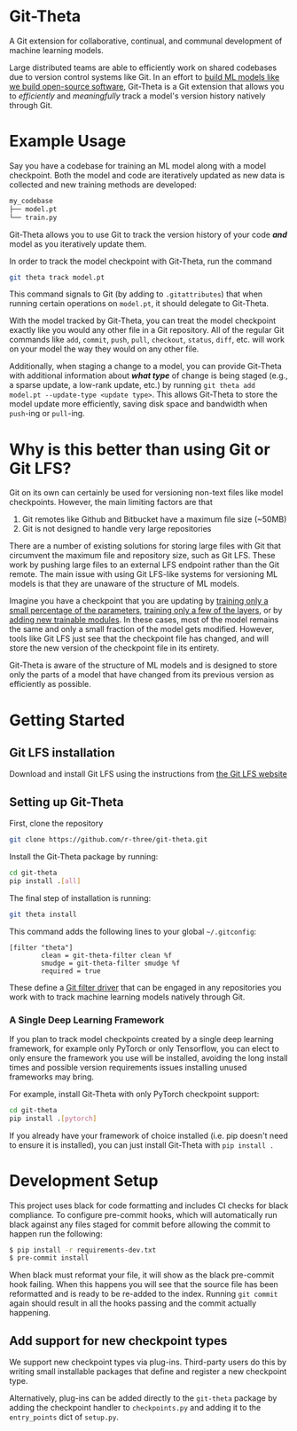 # Git-Theta

A Git extension for collaborative, continual, and communal development of machine learning models.

<!--We should motivate this better...-->
Large distributed teams are able to efficiently work on shared codebases due to version control systems like Git. In an effort to [build ML models like we build open-source software](https://colinraffel.com/blog/a-call-to-build-models-like-we-build-open-source-software.html), Git-Theta is a Git extension that allows you to *efficiently* and *meaningfully* track a model's version history natively through Git.

# Example Usage
Say you have a codebase for training an ML model along with a model checkpoint. Both the model and code are iteratively updated as new data is collected and new training methods are developed:
```bash
my_codebase
├── model.pt
└── train.py
```
Git-Theta allows you to use Git to track the version history of your code ***and*** model as you iteratively update them.

In order to track the model checkpoint with Git-Theta, run the command
```bash
git theta track model.pt
```

This command signals to Git (by adding to `.gitattributes`) that when running certain operations on `model.pt`, it should delegate to Git-Theta.

With the model tracked by Git-Theta, you can treat the model checkpoint exactly like you would any other file in a Git repository. All of the regular Git commands like `add`, `commit`, `push`, `pull`, `checkout`, `status`, `diff`, etc. will work on your model the way they would on any other file.

Additionally, when staging a change to a model, you can provide Git-Theta with additional information about ***what type*** of change is being staged (e.g., a sparse update, a low-rank update, etc.) by running `git theta add model.pt --update-type <update type>`. This allows Git-Theta to store the model update more efficiently, saving disk space and bandwidth when `push`-ing or `pull`-ing.

# Why is this better than using Git or Git LFS?
Git on its own can certainly be used for versioning non-text files like model checkpoints. However, the main limiting factors are that
1. Git remotes like Github and Bitbucket have a maximum file size (~50MB)
2. Git is not designed to handle very large repositories

There are a number of existing solutions for storing large files with Git that circumvent the maximum file and repository size, such as Git LFS. These work by pushing large files to an external LFS endpoint rather than the Git remote. The main issue with using Git LFS-like systems for versioning ML models is that they are unaware of the structure of ML models. 

Imagine you have a checkpoint that you are updating by [training only a small percentage of the parameters](https://arxiv.org/abs/2111.09839), [training only a few of the layers](https://arxiv.org/abs/2106.10199), or by [adding new trainable modules](https://arxiv.org/abs/1902.00751). In these cases, most of the model remains the same and only a small fraction of the model gets modified. However, tools like Git LFS just see that the checkpoint file has changed, and will store the new version of the checkpoint file in its entirety. 

Git-Theta is aware of the structure of ML models and is designed to store only the parts of a model that have changed from its previous version as efficiently as possible.

# Getting Started
## Git LFS installation
Download and install Git LFS using the instructions from [the Git LFS website](https://git-lfs.github.com)

## Setting up Git-Theta
First, clone the repository
```bash
git clone https://github.com/r-three/git-theta.git
```
Install the Git-Theta package by running:
```bash
cd git-theta
pip install .[all]
```
The final step of installation is running:
```bash
git theta install
```
This command adds the following lines to your global `~/.gitconfig`:
```
[filter "theta"]
        clean = git-theta-filter clean %f
        smudge = git-theta-filter smudge %f
        required = true
```
These define a [Git filter driver](https://git-scm.com/docs/gitattributes#_filter) that can be engaged in any repositories you work with to track machine learning models natively through Git.

### A Single Deep Learning Framework

If you plan to track model checkpoints created by a single deep learning
framework, for example only PyTorch or only Tensorflow, you can elect to only
ensure the framework you use will be installed, avoiding the long install times
and possible version requirements issues installing unused frameworks may bring.

For example, install Git-Theta with only PyTorch checkpoint support:

``` bash
cd git-theta
pip install .[pytorch]
```

If you already have your framework of choice installed (i.e. pip doesn't need
to ensure it is installed), you can just install Git-Theta with `pip install .`

# Development Setup

This project uses black for code formatting and includes CI checks for black compliance.
To configure pre-commit hooks, which will automatically run black against any files
staged for commit before allowing the commit to happen run the following:

``` sh
$ pip install -r requirements-dev.txt
$ pre-commit install
```

When black must reformat your file, it will show as the black pre-commit hook
failing. When this happens you will see that the source file has been reformatted
and is ready to be re-added to the index. Running `git commit` again should
result in all the hooks passing and the commit actually happening.

## Add support for new checkpoint types

We support new checkpoint types via plug-ins. Third-party users do this by
writing small installable packages that define and register a new checkpoint
type.

Alternatively, plug-ins can be added directly to the `git-theta` package by
adding the checkpoint handler to `checkpoints.py` and adding it to the
`entry_points` dict of `setup.py`.

